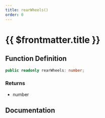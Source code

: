 ```yaml
---
title: rearWheels()
order: 0
---
```


# {{ $frontmatter.title }}

## Function Definition

```ts
public readonly rearWheels: number;
```

### Returns

* number

## Documentation

<!--@include: ./parts/rearWheels.md-->
